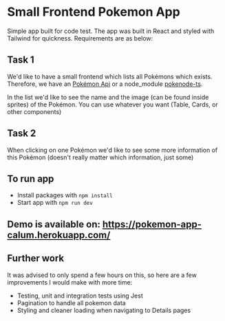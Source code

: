 # Small Frontend Pokemon App

Simple app built for code test. The app was built in React and styled with Tailwind for quickness.
Requirements are as below:

## Task 1
We'd like to have a small frontend which lists all Pokémons which exists. Therefore, we have an [Pokémon Api](https://pokeapi.co/docs/v2#info) or a node_module [pokenode-ts](https://github.com/Gabb-c/pokenode-ts).

In the list we'd like to see the name and the image (can be found inside sprites) of the Pokémon. You can use whatever you want (Table, Cards, or other components)

## Task 2
When clicking on one Pokémon we'd like to see some more information of this Pokémon (doesn't really matter which information, just some)

## To run app
* Install packages with `npm install`
* Start app with `npm run dev`

## Demo is available on: https://pokemon-app-calum.herokuapp.com/

## Further work
It was advised to only spend a few hours on this, so here are a few improvements I would make with more time:
* Testing, unit and integration tests using Jest
* Pagination to handle all pokemon data
* Styling and cleaner loading when navigating to Details pages